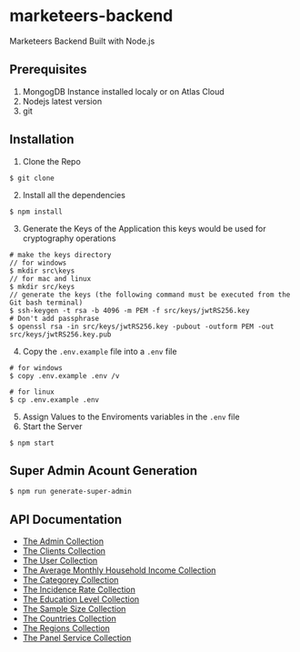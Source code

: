 # marketeers-backend

Marketeers Backend Built with Node.js

## Prerequisites

1. MongogDB Instance installed localy or on Atlas Cloud
2. Nodejs latest version
3. git

## Installation

1. Clone the Repo

```
$ git clone
```

2. Install all the dependencies

```
$ npm install
```

3. Generate the Keys of the Application
   this keys would be used for cryptography operations

```
# make the keys directory
// for windows
$ mkdir src\keys
// for mac and linux
$ mkdir src/keys
// generate the keys (the following command must be executed from the Git bash terminal)
$ ssh-keygen -t rsa -b 4096 -m PEM -f src/keys/jwtRS256.key
# Don't add passphrase
$ openssl rsa -in src/keys/jwtRS256.key -pubout -outform PEM -out src/keys/jwtRS256.key.pub
```

4. Copy the `.env.example` file into a `.env` file

```
# for windows
$ copy .env.example .env /v

# for linux
$ cp .env.example .env
```

5. Assign Values to the Enviroments variables in the `.env` file
6. Start the Server

```
$ npm start
```

## Super Admin Acount Generation

```
$ npm run generate-super-admin
```

## API Documentation

- [The Admin Collection](https://documenter.getpostman.com/view/7218995/UVXhrGy4)
- [The Clients Collection](https://documenter.getpostman.com/view/7218995/UVXjHuxD)
- [The User Collection](https://documenter.getpostman.com/view/7218995/UVXjKvqu)
- [The Average Monthly Household Income Collection](https://documenter.getpostman.com/view/7218995/UVXjHuoQ)
- [The Categorey Collection](https://documenter.getpostman.com/view/7218995/UVXjHuoW)
- [The Incidence Rate Collection](https://documenter.getpostman.com/view/7218995/UVXjKvvL)
- [The Education Level Collection](https://documenter.getpostman.com/view/7218995/UVXjKvvK)
- [The Sample Size Collection](https://documenter.getpostman.com/view/7218995/UVXjKvvB)
- [The Countries Collection](https://documenter.getpostman.com/view/7218995/UVXjJbNd)
- [The Regions Collection](https://documenter.getpostman.com/view/7218995/UVXjKvvF)
- [The Panel Service Collection](https://documenter.getpostman.com/view/7218995/UVXjKw5A)
